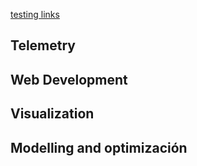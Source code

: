 [testing links](#telemetry)

## Telemetry <a name="telemetry"></a>

## Web Development

## Visualization

## Modelling and optimización
